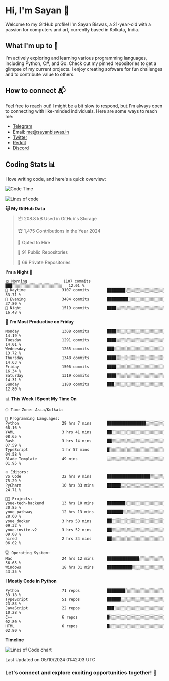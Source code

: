 # Hi, I'm Sayan 👋

Welcome to my GitHub profile! I'm Sayan Biswas, a 21-year-old with a passion for computers and art, currently based in Kolkata, India.

## What I'm up to 🚀

I'm actively exploring and learning various programming languages, including Python, C#, and Go. Check out my pinned repositories to get a glimpse of my current projects. I enjoy creating software for fun challenges and to contribute value to others.

## How to connect 📬

Feel free to reach out! I might be a bit slow to respond, but I'm always open to connecting with like-minded individuals. Here are some ways to reach me:

- [Telegram](https://t.me/dank_as_fuck)
- Email: [me@sayanbiswas.in](mailto:me@sayanbiswas.in)
- [Twitter](https://twitter.com/TheDankDel)
- [Reddit](https://www.reddit.com/user/dank_as_fuck_/)
- [Discord](https://discordapp.com/users/506536929152466945)

## Coding Stats 📊

I love writing code, and here's a quick overview:

<!--START_SECTION:waka-->
![Code Time](http://img.shields.io/badge/Code%20Time-1%2C833%20hrs%2036%20mins-blue)

![Lines of code](https://img.shields.io/badge/From%20Hello%20World%20I%27ve%20Written-6.1%20million%20lines%20of%20code-blue)

**🐱 My GitHub Data** 

> 📦 208.8 kB Used in GitHub's Storage 
 > 
> 🏆 1,475 Contributions in the Year 2024
 > 
> 💼 Opted to Hire
 > 
> 📜 91 Public Repositories 
 > 
> 🔑 69 Private Repositories 
 > 
**I'm a Night 🦉** 

```text
🌞 Morning                1107 commits        ███░░░░░░░░░░░░░░░░░░░░░░   12.01 % 
🌆 Daytime                3107 commits        ████████░░░░░░░░░░░░░░░░░   33.71 % 
🌃 Evening                3484 commits        █████████░░░░░░░░░░░░░░░░   37.80 % 
🌙 Night                  1519 commits        ████░░░░░░░░░░░░░░░░░░░░░   16.48 % 
```
📅 **I'm Most Productive on Friday** 

```text
Monday                   1308 commits        ████░░░░░░░░░░░░░░░░░░░░░   14.19 % 
Tuesday                  1291 commits        ████░░░░░░░░░░░░░░░░░░░░░   14.01 % 
Wednesday                1265 commits        ███░░░░░░░░░░░░░░░░░░░░░░   13.72 % 
Thursday                 1348 commits        ████░░░░░░░░░░░░░░░░░░░░░   14.63 % 
Friday                   1506 commits        ████░░░░░░░░░░░░░░░░░░░░░   16.34 % 
Saturday                 1319 commits        ████░░░░░░░░░░░░░░░░░░░░░   14.31 % 
Sunday                   1180 commits        ███░░░░░░░░░░░░░░░░░░░░░░   12.80 % 
```


📊 **This Week I Spent My Time On** 

```text
🕑︎ Time Zone: Asia/Kolkata

💬 Programming Languages: 
Python                   29 hrs 7 mins       █████████████████░░░░░░░░   68.16 % 
YAML                     3 hrs 41 mins       ██░░░░░░░░░░░░░░░░░░░░░░░   08.65 % 
Bash                     3 hrs 14 mins       ██░░░░░░░░░░░░░░░░░░░░░░░   07.59 % 
TypeScript               1 hr 57 mins        █░░░░░░░░░░░░░░░░░░░░░░░░   04.58 % 
Blade Template           49 mins             ░░░░░░░░░░░░░░░░░░░░░░░░░   01.95 % 

🔥 Editors: 
VS Code                  32 hrs 9 mins       ███████████████████░░░░░░   75.29 % 
PyCharm                  10 hrs 33 mins      ██████░░░░░░░░░░░░░░░░░░░   24.71 % 

🐱‍💻 Projects: 
youe-tech-backend        13 hrs 10 mins      ████████░░░░░░░░░░░░░░░░░   30.85 % 
youe_pathway             12 hrs 13 mins      ███████░░░░░░░░░░░░░░░░░░   28.60 % 
youe_docker              3 hrs 58 mins       ██░░░░░░░░░░░░░░░░░░░░░░░   09.32 % 
youe-invite-v2           3 hrs 52 mins       ██░░░░░░░░░░░░░░░░░░░░░░░   09.08 % 
hired                    2 hrs 34 mins       ██░░░░░░░░░░░░░░░░░░░░░░░   06.02 % 

💻 Operating System: 
Mac                      24 hrs 12 mins      ██████████████░░░░░░░░░░░   56.65 % 
Windows                  18 hrs 31 mins      ███████████░░░░░░░░░░░░░░   43.35 % 
```

**I Mostly Code in Python** 

```text
Python                   71 repos            ████████░░░░░░░░░░░░░░░░░   33.18 % 
TypeScript               51 repos            ██████░░░░░░░░░░░░░░░░░░░   23.83 % 
JavaScript               22 repos            ███░░░░░░░░░░░░░░░░░░░░░░   10.28 % 
C++                      6 repos             █░░░░░░░░░░░░░░░░░░░░░░░░   02.80 % 
HTML                     6 repos             █░░░░░░░░░░░░░░░░░░░░░░░░   02.80 % 
```



**Timeline**

![Lines of Code chart](https://raw.githubusercontent.com/Dank-del/Dank-del/main/assets/bar_graph.png)


 Last Updated on 05/10/2024 01:42:03 UTC
<!--END_SECTION:waka-->

### Let's connect and explore exciting opportunities together! 🚀
